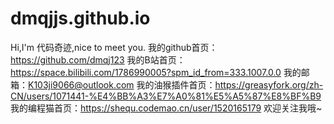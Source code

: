 # dmqjjs.github.io
Hi,I'm 代码奇迹,nice to meet you. 我的github首页：https://github.com/dmqj123 我的B站首页：https://space.bilibili.com/1786990005?spm_id_from=333.1007.0.0 我的邮箱：K103ji9066@outlook.com 我的油猴插件首页：https://greasyfork.org/zh-CN/users/1071441-%E4%BB%A3%E7%A0%81%E5%A5%87%E8%BF%B9 我的编程猫首页：https://shequ.codemao.cn/user/1520165179 欢迎关注我哦~
